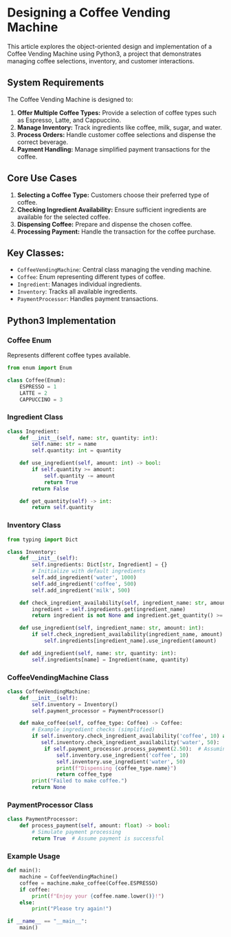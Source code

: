 # Designing a Coffee Vending Machine

This article explores the object-oriented design and implementation of a Coffee Vending Machine using Python3, a project that demonstrates managing coffee selections, inventory, and customer interactions.

## System Requirements

The Coffee Vending Machine is designed to:

1. **Offer Multiple Coffee Types:** Provide a selection of coffee types such as Espresso, Latte, and Cappuccino.
2. **Manage Inventory:** Track ingredients like coffee, milk, sugar, and water.
3. **Process Orders:** Handle customer coffee selections and dispense the correct beverage.
4. **Payment Handling:** Manage simplified payment transactions for the coffee.

## Core Use Cases

1. **Selecting a Coffee Type:** Customers choose their preferred type of coffee.
2. **Checking Ingredient Availability:** Ensure sufficient ingredients are available for the selected coffee.
3. **Dispensing Coffee:** Prepare and dispense the chosen coffee.
4. **Processing Payment:** Handle the transaction for the coffee purchase.

## Key Classes:
- `CoffeeVendingMachine`: Central class managing the vending machine.
- `Coffee`: Enum representing different types of coffee.
- `Ingredient`: Manages individual ingredients.
- `Inventory`: Tracks all available ingredients.
- `PaymentProcessor`: Handles payment transactions.

## Python3 Implementation

### Coffee Enum

Represents different coffee types available.

```python
from enum import Enum

class Coffee(Enum):
    ESPRESSO = 1
    LATTE = 2
    CAPPUCCINO = 3

```
### Ingredient Class
```python
class Ingredient:
    def __init__(self, name: str, quantity: int):
        self.name: str = name
        self.quantity: int = quantity

    def use_ingredient(self, amount: int) -> bool:
        if self.quantity >= amount:
            self.quantity -= amount
            return True
        return False

    def get_quantity(self) -> int:
        return self.quantity

```
### Inventory Class
```python
from typing import Dict

class Inventory:
    def __init__(self):
        self.ingredients: Dict[str, Ingredient] = {}
        # Initialize with default ingredients
        self.add_ingredient('water', 1000)
        self.add_ingredient('coffee', 500)
        self.add_ingredient('milk', 500)

    def check_ingredient_availability(self, ingredient_name: str, amount: int) -> bool:
        ingredient = self.ingredients.get(ingredient_name)
        return ingredient is not None and ingredient.get_quantity() >= amount

    def use_ingredient(self, ingredient_name: str, amount: int):
        if self.check_ingredient_availability(ingredient_name, amount):
            self.ingredients[ingredient_name].use_ingredient(amount)

    def add_ingredient(self, name: str, quantity: int):
        self.ingredients[name] = Ingredient(name, quantity)

```
### CoffeeVendingMachine Class
```python
class CoffeeVendingMachine:
    def __init__(self):
        self.inventory = Inventory()
        self.payment_processor = PaymentProcessor()

    def make_coffee(self, coffee_type: Coffee) -> Coffee:
        # Example ingredient checks (simplified)
        if self.inventory.check_ingredient_availability('coffee', 10) and \
           self.inventory.check_ingredient_availability('water', 50):
            if self.payment_processor.process_payment(2.50):  # Assuming each coffee costs $2.50
                self.inventory.use_ingredient('coffee', 10)
                self.inventory.use_ingredient('water', 50)
                print(f"Dispensing {coffee_type.name}")
                return coffee_type
        print("Failed to make coffee.")
        return None

```
### PaymentProcessor Class
```python
class PaymentProcessor:
    def process_payment(self, amount: float) -> bool:
        # Simulate payment processing
        return True  # Assume payment is successful

```

### Example Usage
``` python
def main():
    machine = CoffeeVendingMachine()
    coffee = machine.make_coffee(Coffee.ESPRESSO)
    if coffee:
        print(f"Enjoy your {coffee.name.lower()}!")
    else:
        print("Please try again!")

if __name__ == "__main__":
    main()

```